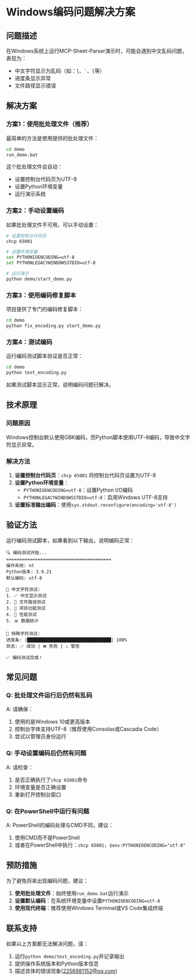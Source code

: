# Windows编码问题解决方案

## 问题描述

在Windows系统上运行MCP-Sheet-Parser演示时，可能会遇到中文乱码问题，表现为：
- 中文字符显示为乱码（如：`ļ`、`ʾ`、`ļ`等）
- 进度条显示异常
- 文件路径显示错误

## 解决方案

### 方案1：使用批处理文件（推荐）

最简单的方法是使用提供的批处理文件：

```bash
cd demo
run_demo.bat
```

这个批处理文件会自动：
- 设置控制台代码页为UTF-8
- 设置Python环境变量
- 运行演示系统

### 方案2：手动设置编码

如果批处理文件不可用，可以手动设置：

```bash
# 设置控制台代码页
chcp 65001

# 设置环境变量
set PYTHONIOENCODING=utf-8
set PYTHONLEGACYWINDOWSSTDIO=utf-8

# 运行演示
python demo/start_demo.py
```

### 方案3：使用编码修复脚本

项目提供了专门的编码修复脚本：

```bash
cd demo
python fix_encoding.py start_demo.py
```

### 方案4：测试编码

运行编码测试脚本验证是否正常：

```bash
cd demo
python test_encoding.py
```

如果测试脚本显示正常，说明编码问题已解决。

## 技术原理

### 问题原因

Windows控制台默认使用GBK编码，而Python脚本使用UTF-8编码，导致中文字符显示异常。

### 解决方法

1. **设置控制台代码页**：`chcp 65001` 将控制台代码页设置为UTF-8
2. **设置Python环境变量**：
   - `PYTHONIOENCODING=utf-8`：设置Python I/O编码
   - `PYTHONLEGACYWINDOWSSTDIO=utf-8`：启用Windows UTF-8支持
3. **设置标准输出编码**：使用`sys.stdout.reconfigure(encoding='utf-8')`

## 验证方法

运行编码测试脚本，如果看到以下输出，说明编码正常：

```
🔍 编码测试开始...
========================================
操作系统: nt
Python版本: 3.9.21
默认编码: utf-8

📝 中文字符测试:
1. ✅ 中文显示测试
2. 📁 文件路径测试
3. 🎯 项目功能测试
4. 🚀 性能测试
5. 📊 数据统计

🎨 特殊字符测试:
进度条: |████████████████████████████████| 100%
状态: ✅ 成功 | ❌ 失败 | ⚠️ 警告

✅ 编码测试完成！
```

## 常见问题

### Q: 批处理文件运行后仍然有乱码
A: 请确保：
1. 使用的是Windows 10或更高版本
2. 控制台字体支持UTF-8（推荐使用Consolas或Cascadia Code）
3. 尝试以管理员身份运行

### Q: 手动设置编码后仍然有问题
A: 请检查：
1. 是否正确执行了`chcp 65001`命令
2. 环境变量是否正确设置
3. 重新打开控制台窗口

### Q: 在PowerShell中运行有问题
A: PowerShell的编码处理与CMD不同，建议：
1. 使用CMD而不是PowerShell
2. 或者在PowerShell中执行：`chcp 65001; $env:PYTHONIOENCODING="utf-8"`

## 预防措施

为了避免将来出现编码问题，建议：

1. **使用批处理文件**：始终使用`run_demo.bat`运行演示
2. **设置默认编码**：在系统环境变量中设置`PYTHONIOENCODING=utf-8`
3. **使用现代终端**：推荐使用Windows Terminal或VS Code集成终端

## 联系支持

如果以上方案都无法解决问题，请：
1. 运行`python demo/test_encoding.py`并记录输出
2. 提供操作系统版本和Python版本信息
3. 描述具体的错误现象(2256981152@qq.com)